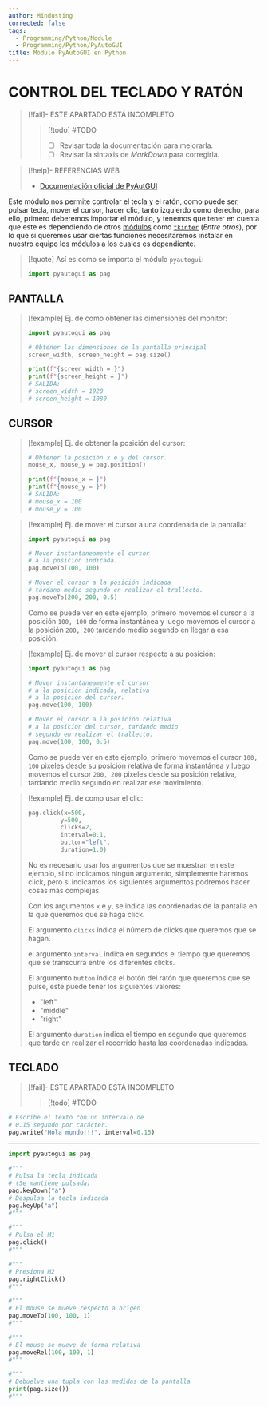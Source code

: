 ```yaml
---
author: Mindusting
corrected: false
tags:
  - Programming/Python/Module
  - Programming/Python/PyAutoGUI
title: Módulo PyAutoGUI en Python
---
```


# CONTROL DEL TECLADO Y RATÓN

> [!fail]- ESTE APARTADO ESTÁ INCOMPLETO
> > [!todo] #TODO
> > - [ ] Revisar toda la documentación para mejorarla.
> > - [ ] Revisar la sintaxis de *MarkDown* para corregirla.

> [!help]- REFERENCIAS WEB
> - [Documentación oficial de PyAutGUI](<https://pyautogui.readthedocs.io/en/latest/>)

Este módulo nos permite controlar el tecla y el ratón, como puede ser, pulsar tecla, mover el cursor, hacer clic, tanto izquierdo como derecho, para ello, primero deberemos importar el módulo, y tenemos que tener en cuenta que este es dependiendo de otros [módulos](py_module.md) como [`tkinter`](tkinter/py_tk.md) (*Entre otros*), por lo que si queremos usar ciertas funciones necesitaremos instalar en nuestro equipo los módulos a los cuales es dependiente.

>[!quote] Así es como se importa el módulo `pyautogui`:
>```python
>import pyautogui as pag
>```

## PANTALLA

>[!example] Ej. de como obtener las dimensiones del monitor:
>```python
>import pyautogui as pag
>
># Obtener las dimensiones de la pantalla principal
>screen_width, screen_height = pag.size()
>
>print(f"{screen_width = }")
>print(f"{screen_height = }")
># SALIDA:
># screen_width = 1920 
># screen_height = 1080
>```

## CURSOR

>[!example] Ej. de obtener la posición del cursor:
>```python
># Obtener la posición x e y del cursor.
>mouse_x, mouse_y = pag.position()
>
>print(f"{mouse_x = }")
>print(f"{mouse_y = }")
># SALIDA:
># mouse_x = 100
># mouse_y = 100
>```

>[!example] Ej. de mover el cursor a una coordenada de la pantalla:
>```python
>import pyautogui as pag
>
># Mover instantaneamente el cursor
># a la posición indicada.
>pag.moveTo(100, 100)
>
># Mover el cursor a la posición indicada
># tardano medio segundo en realizar el trallecto.
>pag.moveTo(200, 200, 0.5)
>```
>Como se puede ver en este ejemplo, primero movemos el cursor a la posición `100, 100` de forma instantánea y luego movemos el cursor a la posición `200, 200` tardando medio segundo en llegar a esa posición.

>[!example] Ej. de mover el cursor respecto a su posición:
>```python
>import pyautogui as pag
>
># Mover instantaneamente el cursor
># a la posición indicada, relativa
># a la posición del cursor.
>pag.move(100, 100)
>
># Mover el cursor a la posición relativa
># a la posición del cursor, tardando medio
># segundo en realizar el trallecto.
>pag.move(100, 100, 0.5)
>```
>Como se puede ver en este ejemplo, primero movemos el cursor `100, 100` pixeles desde su posición relativa de forma instantánea y luego movemos el cursor `200, 200` pixeles desde su posición relativa, tardando medio segundo en realizar ese movimiento.

> [!example] Ej. de como usar el clic:
> ```python
> pag.click(x=500,
>          y=500,
>          clicks=2,
>          interval=0.1,
>          button="left",
>          duration=1.0)
> ```
> No es necesario usar los argumentos que se muestran en este ejemplo, si no indicamos ningún argumento, simplemente haremos click, pero si indicamos los siguientes argumentos podremos hacer cosas más complejas.
> 
> Con los argumentos `x` e `y`, se indica las coordenadas de la pantalla en la que queremos que se haga click.
> 
> El argumento `clicks` indica el número de clicks que queremos que se hagan.
> 
> el argumento `interval` indica en segundos el tiempo que queremos que se transcurra entre los diferentes clicks.
> 
> El argumento `button` indica el botón del ratón que queremos que se pulse, este puede tener los siguientes valores:
> 
> - "left"
> - "middle"
> - "right"
> 
> El argumento `duration` indica el tiempo en segundo que queremos que tarde en realizar el recorrido hasta las coordenadas indicadas.

## TECLADO

> [!fail]- ESTE APARTADO ESTÁ INCOMPLETO
> > [!todo] #TODO

```python
# Escribe el texto con un intervalo de
# 0.15 segundo por carácter.
pag.write("Hola mundo!!!", interval=0.15)
```

---

```python
import pyautogui as pag

#"""
# Pulsa la tecla indicada
# (Se mantiene pulsada)
pag.keyDown("a")
# Despulsa la tecla indicada
pag.keyUp("a")
#"""

#"""
# Pulsa el M1
pag.click()
#"""

#"""
# Presiona M2
pag.rightClick()
#"""

#"""
# El mouse se mueve respecto a origen
pag.moveTo(100, 100, 1)
#"""

#"""
# El mouse se mueve de forma relativa
pag.moveRel(100, 100, 1)
#"""

#"""
# Debuelve una tupla con las medidas de la pantalla
print(pag.size())
#"""
```